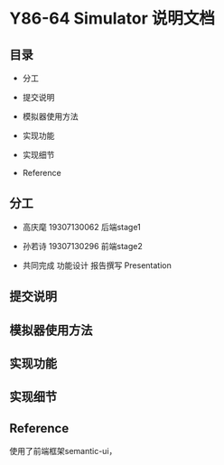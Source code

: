 # Y86-64 Simulator 说明文档

## 目录

- 分工

- 提交说明

- 模拟器使用方法

- 实现功能

- 实现细节

- Reference

## 分工

- 高庆麾 19307130062 后端stage1

- 孙若诗 19307130296 前端stage2

- 共同完成 功能设计 报告撰写 Presentation

## 提交说明

## 模拟器使用方法

## 实现功能

## 实现细节

## Reference

使用了前端框架semantic-ui，
